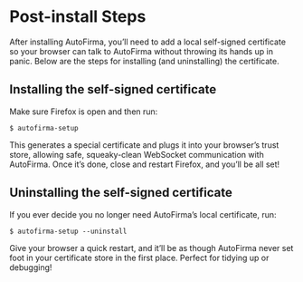 # Post-install Steps

After installing AutoFirma, you’ll need to add a local self-signed certificate so your browser can talk to AutoFirma without throwing its hands up in panic. Below are the steps for installing (and uninstalling) the certificate.

## Installing the self-signed certificate

Make sure Firefox is open and then run:

```console
$ autofirma-setup
```

This generates a special certificate and plugs it into your browser’s trust store, allowing safe, squeaky-clean WebSocket communication with AutoFirma. Once it’s done, close and restart Firefox, and you’ll be all set!

## Uninstalling the self-signed certificate

If you ever decide you no longer need AutoFirma’s local certificate, run:

```console
$ autofirma-setup --uninstall
```

Give your browser a quick restart, and it’ll be as though AutoFirma never set foot in your certificate store in the first place. Perfect for tidying up or debugging!

